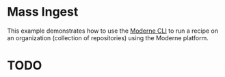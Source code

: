 # Mass Ingest

This example demonstrates how to use the [Moderne CLI](https://docs.moderne.io/user-documentation/moderne-cli/getting-started/cli-intro) to run a recipe on an organization (collection of repositories) using the Moderne platform.

# TODO